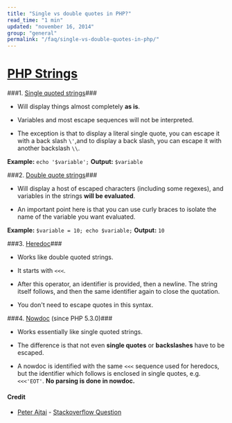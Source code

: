 ```yaml
---
title: "Single vs double quotes in PHP?"
read_time: "1 min"
updated: "november 16, 2014"
group: "general"
permalink: "/faq/single-vs-double-quotes-in-php/"
---
```


# [PHP Strings](http://php.net/manual/en/language.types.string.php) #

###1. [Single quoted strings](http://php.net/manual/en/language.types.string.php#language.types.string.syntax.single)###

- Will display things almost completely **as is**.

- Variables and most escape sequences will not be interpreted.

- The exception is that to display a literal single quote, you can escape it with a back slash `\'`,and to display a back slash, you can escape it with another backslash `\\`.

**Example:**
	`echo '$variable';`
**Output:**
	`$variable`


###2. [Double quote strings](http://www.php.net/manual/en/language.types.string.php#language.types.string.syntax.double)###

- Will display a host of escaped characters (including some regexes), and variables in the strings **will be evaluated**.

- An important point here is that you can use curly braces to isolate the name of the variable you want evaluated.

**Example:**
	```
	$variable = 10;
	echo $variable;
	```
**Output:**
	`10`


###3. [Heredoc](http://www.php.net/manual/en/language.types.string.php#language.types.string.syntax.heredoc)###

- Works like double quoted strings.

- It starts with `<<<`.

- After this operator, an identifier is provided, then a newline. The string itself follows, and then the same identifier again to close the quotation.

- You don't need to escape quotes in this syntax.


###4. [Nowdoc](http://php.net/manual/en/language.types.string.php#language.types.string.syntax.nowdoc) (since PHP 5.3.0)###

- Works essentially like single quoted strings.

- The difference is that not even **single quotes** or **backslashes** have to be escaped.

- A nowdoc is identified with the same `<<<` sequence used for heredocs, but the identifier which follows is enclosed in single quotes, e.g. `<<<'EOT'`. **No parsing is done in nowdoc.**


#### Credit ####
- [Peter Ajtai](http://stackoverflow.com/users/186636/peter-ajtai) - [Stackoverflow Question](http://stackoverflow.com/a/3446286)
